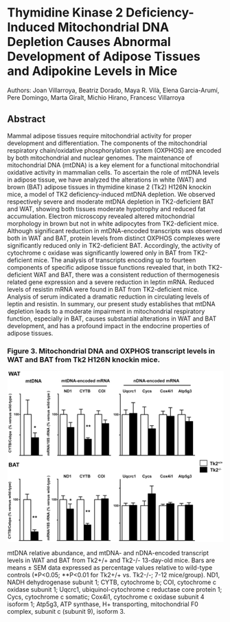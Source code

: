 # Thymidine Kinase 2 Deficiency-Induced Mitochondrial DNA Depletion Causes Abnormal Development of Adipose Tissues and Adipokine Levels in Mice

Authors: Joan Villarroya, Beatriz Dorado, Maya R. Vilà, Elena Garcia-Arumí, Pere Domingo, Marta Giralt, Michio Hirano, Francesc Villarroya

## Abstract

Mammal adipose tissues require mitochondrial activity for proper development and differentiation. The components of the mitochondrial respiratory chain/oxidative phosphorylation system (OXPHOS) are encoded by both mitochondrial and nuclear genomes. The maintenance of mitochondrial DNA (mtDNA) is a key element for a functional mitochondrial oxidative activity in mammalian cells. To ascertain the role of mtDNA levels in adipose tissue, we have analyzed the alterations in white (WAT) and brown (BAT) adipose tissues in thymidine kinase 2 (Tk2) H126N knockin mice, a model of TK2 deficiency-induced mtDNA depletion. We observed respectively severe and moderate mtDNA depletion in TK2-deficient BAT and WAT, showing both tissues moderate hypotrophy and reduced fat accumulation. Electron microscopy revealed altered mitochondrial morphology in brown but not in white adipocytes from TK2-deficient mice. Although significant reduction in mtDNA-encoded transcripts was observed both in WAT and BAT, protein levels from distinct OXPHOS complexes were significantly reduced only in TK2-deficient BAT. Accordingly, the activity of cytochrome c oxidase was significantly lowered only in BAT from TK2-deficient mice. The analysis of transcripts encoding up to fourteen components of specific adipose tissue functions revealed that, in both TK2-deficient WAT and BAT, there was a consistent reduction of thermogenesis related gene expression and a severe reduction in leptin mRNA. Reduced levels of resistin mRNA were found in BAT from TK2-deficient mice. Analysis of serum indicated a dramatic reduction in circulating levels of leptin and resistin. In summary, our present study establishes that mtDNA depletion leads to a moderate impairment in mitochondrial respiratory function, especially in BAT, causes substantial alterations in WAT and BAT development, and has a profound impact in the endocrine properties of adipose tissues.


### Figure 3. Mitochondrial DNA and OXPHOS transcript levels in WAT and BAT from Tk2 H126N knockin mice.

![Figure 3](figure-3.png)

mtDNA relative abundance, and mtDNA- and nDNA-encoded transcript levels in WAT and BAT from Tk2+/+ and Tk2-/- 13-day-old mice. Bars are means ± SEM data expressed as percentage values relative to wild-type controls (*P<0.05; **P<0.01 for Tk2+/+ vs. Tk2-/-; 7-12 mice/group). ND1, NADH dehydrogenase subunit 1; CYTB, cytochrome b; COI, cytochrome c oxidase subunit 1; Uqcrc1, ubiquinol-cytochrome c reductase core protein 1; Cycs, cytochrome c somatic; Cox4i1, cytochrome c oxidase subunit 4 isoform 1; Atp5g3, ATP synthase, H+ transporting, mitochondrial F0 complex, subunit c (subunit 9), isoform 3.